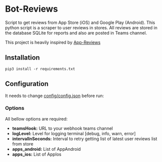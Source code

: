 # Bot-Reviews
Script to get reviews from App Store (iOS) and Google Play (Android). This python script is a scraper to user reviews in stores. All reviews are stored in the database SQLite for reports and also are posted in Teams channel. 

This project is heavily inspired by [App-Reviews](https://github.com/armanso/app-reviews)


## Installation

    pip3 install -r requirements.txt 

## Configuration
It needs to change [config/config.json](config/config.json) before run:

### Options
All bellow options are required: 

-   **teamsHook:**  URL to your webhook teams channel
-   **logLevel:**  Level for logging terminal [debug, info, warn, error] 
-   **intervalInSeconds:**  Interval to retry getting list of latest user reviews list from store
-   **apps_android:**  List of AppAndroid  
-   **apps_ios:**  List of AppIos
